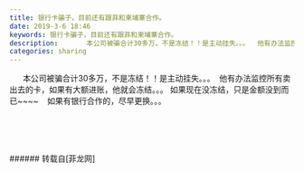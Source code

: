 ```yaml
---
title: 银行卡骗子，目前还有跟菲和柬埔寨合作。
date: 2019-3-6 18:46
keywords: 银行卡骗子，目前还有跟菲和柬埔寨合作。
description:       本公司被骗合计30多万，不是冻结！！是主动挂失。。。  他有办法监控所有卖出去的卡，如果有大额进账，他就会冻结。。。 如果现在没冻结，只是金额没到而已~~~~    如果有银行合作的，尽早更换。。。          
categories: sharing
---
```

<td class="t_f" id="postmessage_3170461">

      本公司被骗合计30多万，不是冻结！！是主动挂失。。。  他有办法监控所有卖出去的卡，如果有大额进账，他就会冻结。。。 如果现在没冻结，只是金额没到而已~~~~    如果有银行合作的，尽早更换。。。          <br/>
<br/>
<br/>
<br/>
<br/>
</td>
###### 转载自[菲龙网]